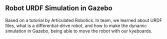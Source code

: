 ## Robot URDF Simulation in Gazebo
Based on a tutorial by Articulated Robotics. 
In team, we learned about URDF files, what is a differential-drive robot, and how to make the dynamic simulation in Gazebo, being able to move the robot with our kyeboards. 
